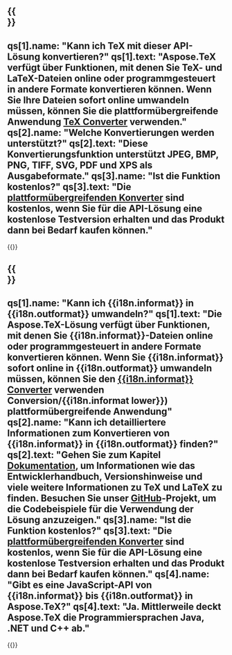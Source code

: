 ﻿---
meta: true
translation: true
deploy: false
---

{{<section faq>}}
---
qs[1].name: "Kann ich TeX mit dieser API-Lösung konvertieren?"
qs[1].text: "Aspose.TeX verfügt über Funktionen, mit denen Sie TeX- und LaTeX-Dateien online oder programmgesteuert in andere Formate konvertieren können. Wenn Sie Ihre Dateien sofort online umwandeln müssen, können Sie die plattformübergreifende Anwendung [TeX Converter](https://products.aspose.app/tex/conversion/) verwenden."
qs[2].name: "Welche Konvertierungen werden unterstützt?"
qs[2].text: "Diese Konvertierungsfunktion unterstützt JPEG, BMP, PNG, TIFF, SVG, PDF und XPS als Ausgabeformate."
qs[3].name: "Ist die Funktion kostenlos?"
qs[3].text: "Die [plattformübergreifenden Konverter](https://products.aspose.app/tex/conversion) sind kostenlos, wenn Sie für die API-Lösung eine kostenlose Testversion erhalten und das Produkt dann bei Bedarf kaufen können."
---

{{<import path="/meta/schemas.md" section="faq">}} 

{{<section faqchild>}}
---
qs[1].name: "Kann ich {{i18n.informat}} in {{i18n.outformat}} umwandeln?"
qs[1].text: "Die Aspose.TeX-Lösung verfügt über Funktionen, mit denen Sie {{i18n.informat}}-Dateien online oder programmgesteuert in andere Formate konvertieren können. Wenn Sie {{i18n.informat}} sofort online in {{i18n.outformat}} umwandeln müssen, können Sie den [{{i18n.informat}} Converter](https://products.aspose.app/tex/) verwenden Conversion/{{i18n.informat lower}}) plattformübergreifende Anwendung"
qs[2].name: "Kann ich detailliertere Informationen zum Konvertieren von {{i18n.informat}} in {{i18n.outformat}} finden?"
qs[2].text: "Gehen Sie zum Kapitel [Dokumentation](https://docs.aspose.com/tex/), um Informationen wie das Entwicklerhandbuch, Versionshinweise und viele weitere Informationen zu TeX und LaTeX zu finden. Besuchen Sie unser [GitHub](https://github.com/aspose-tex)-Projekt, um die Codebeispiele für die Verwendung der Lösung anzuzeigen."
qs[3].name: "Ist die Funktion kostenlos?"
qs[3].text: "Die [plattformübergreifenden Konverter](https://products.aspose.app/tex/conversion) sind kostenlos, wenn Sie für die API-Lösung eine kostenlose Testversion erhalten und das Produkt dann bei Bedarf kaufen können."
qs[4].name: "Gibt es eine JavaScript-API von {{i18n.informat}} bis {{i18n.outformat}} in Aspose.TeX?"
qs[4].text: "Ja. Mittlerweile deckt Aspose.TeX die Programmiersprachen Java, .NET und C++ ab."
---

{{<import path="/meta/schemas.md" section="faq">}} 